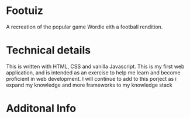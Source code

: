 # Footuiz

A recreation of the popular game Wordle eith a football rendition.

# Technical details
This is written with HTML, CSS and vanilla Javascript. This is my first web application, and is intended as an exercise to help me learn and become proficient in web development. I will continue to add to this porject as i expand my knowledge and more frameworks to my knowledge stack

# Additonal Info
